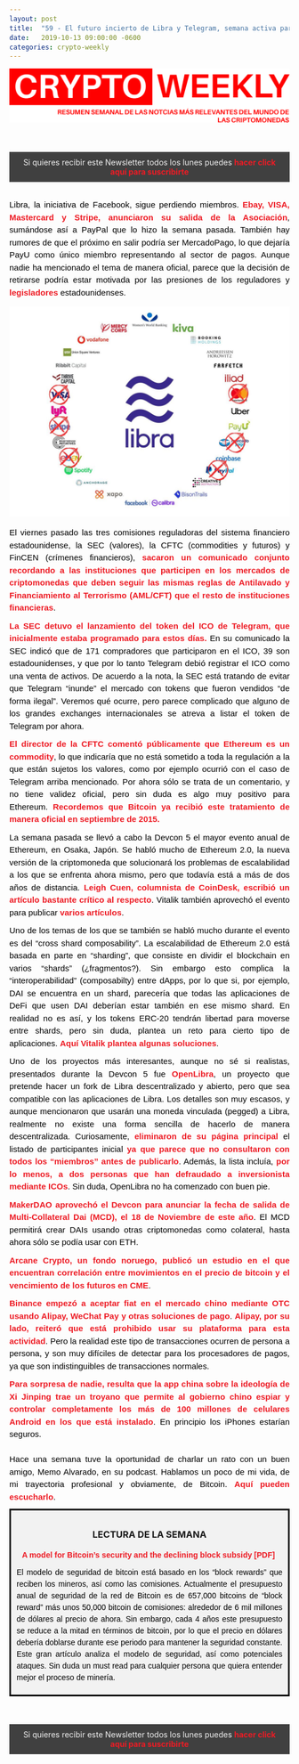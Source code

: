 ```yaml
---
layout: post
title:  "59 - El futuro incierto de Libra y Telegram, semana activa para los reguladores estadounidense y las novedades de Devcon 5"
date:   2019-10-13 09:00:00 -0600
categories: crypto-weekly
---
```


![Banner](/../images/banner.png)

<div style="background: #404040; padding: 10px; margin-top: 50px; margin-bottom: 30px;">
<div style="text-align: center;">
 <div style="color: #F2F2F2;"><span style="font-size:14px">Si quieres recibir este Newsletter todos los lunes puedes  <a href="http://eepurl.com/dDi9ij" target="_blank" style="mso-line-height-rule: exactly;-ms-text-size-adjust: 100%;-webkit-text-size-adjust: 100%;color: #ED1B24;font-weight: bold;text-decoration: none;">hacer click aquí para suscribirte</a></span></div>
</div>
</div>


<p dir="ltr" style="text-align: justify;margin: 10px 0;padding: 0;mso-line-height-rule: exactly;-ms-text-size-adjust: 100%;-webkit-text-size-adjust: 100%;color: #000000;font-family: Helvetica;font-size: 15px;line-height: 150%;">Libra, la iniciativa de Facebook, sigue perdiendo miembros. <a href="https://www.theblockcrypto.com/post/42979/ebay-and-stripe-drop-out-of-facebooks-libra?utm_source=rss&amp;utm_medium=rss&amp;utm_campaign=default" style="mso-line-height-rule: exactly;-ms-text-size-adjust: 100%;-webkit-text-size-adjust: 100%;color: #ED1B24;font-weight: bold;text-decoration: none;">Ebay, VISA, Mastercard y Stripe, anunciaron su salida de la Asociación</a>, sumándose así a PayPal que lo hizo la semana pasada. También hay rumores de que el próximo en salir podría ser MercadoPago, lo que dejaría PayU como único miembro representando al sector de pagos. Aunque nadie ha mencionado el tema de manera oficial, parece que la decisión de retirarse podría estar motivada por las presiones de los reguladores y <a href="https://www.schatz.senate.gov/imo/media/doc/Signed%20Letters%20re%20Libra%20to%20Patrick%20Collison,%20Ajaypal%20Banga,%20and%20Alfred%20Kelly.pdf" style="mso-line-height-rule: exactly;-ms-text-size-adjust: 100%;-webkit-text-size-adjust: 100%;color: #ED1B24;font-weight: bold;text-decoration: none;">legisladores</a> estadounidenses.</p>

![Libra](/../images/59-libra.jpeg)


<p dir="ltr" style="text-align: justify;margin: 10px 0;padding: 0;mso-line-height-rule: exactly;-ms-text-size-adjust: 100%;-webkit-text-size-adjust: 100%;color: #000000;font-family: Helvetica;font-size: 15px;line-height: 150%;">El viernes pasado las tres comisiones reguladoras del sistema financiero estadounidense, la SEC (valores), la CFTC (commodities y futuros) y FinCEN (crímenes financieros), <a href="https://www.cftc.gov/PressRoom/SpeechesTestimony/cftcfincensecjointstatement101119" style="mso-line-height-rule: exactly;-ms-text-size-adjust: 100%;-webkit-text-size-adjust: 100%;color: #ED1B24;font-weight: bold;text-decoration: none;">sacaron un comunicado conjunto recordando a las instituciones que participen en los mercados de criptomonedas que deben seguir las mismas reglas de Antilavado y Financiamiento al Terrorismo&nbsp;(AML/CFT) que el resto de instituciones financieras</a>.&nbsp;</p>

<p dir="ltr" style="text-align: justify;margin: 10px 0;padding: 0;mso-line-height-rule: exactly;-ms-text-size-adjust: 100%;-webkit-text-size-adjust: 100%;color: #000000;font-family: Helvetica;font-size: 15px;line-height: 150%;"><a href="https://www.sec.gov/news/press-release/2019-212" style="mso-line-height-rule: exactly;-ms-text-size-adjust: 100%;-webkit-text-size-adjust: 100%;color: #ED1B24;font-weight: bold;text-decoration: none;">La SEC detuvo el lanzamiento del token del ICO de Telegram, que inicialmente estaba programado para estos días.</a> En su comunicado la SEC indicó que de 171 compradores que participaron en el ICO, 39 son estadounidenses, y que por lo tanto Telegram debió registrar el ICO como una venta de activos. De acuerdo a la nota, la SEC está tratando de evitar que Telegram “inunde” el mercado con tokens que fueron vendidos “de forma ilegal”. Veremos qué ocurre, pero parece complicado que alguno de los grandes exchanges internacionales se atreva a listar el token de Telegram por ahora.</p>

<p dir="ltr" style="text-align: justify;margin: 10px 0;padding: 0;mso-line-height-rule: exactly;-ms-text-size-adjust: 100%;-webkit-text-size-adjust: 100%;color: #000000;font-family: Helvetica;font-size: 15px;line-height: 150%;"><a href="https://finance.yahoo.com/news/cftc-says-cryptocurrency-ether-is-a-commodity-and-is-open-to-ether-derivatives-133455545.html" style="mso-line-height-rule: exactly;-ms-text-size-adjust: 100%;-webkit-text-size-adjust: 100%;color: #ED1B24;font-weight: bold;text-decoration: none;">El director de la CFTC comentó públicamente que Ethereum es un commodity</a>, lo que indicaría que no está sometido a toda la regulación a la que están sujetos los valores, como por ejemplo ocurrió con el caso de Telegram arriba mencionado. Por ahora sólo se trata de un comentario, y no tiene validez oficial, pero sin duda es algo muy positivo para Ethereum.&nbsp;<a href="https://www.coindesk.com/cftc-ruling-defines-bitcoin-and-digital-currencies-as-commodities" style="mso-line-height-rule: exactly;-ms-text-size-adjust: 100%;-webkit-text-size-adjust: 100%;color: #ED1B24;font-weight: bold;text-decoration: none;">Recordemos que Bitcoin ya recibió este tratamiento de manera oficial en septiembre de 2015.</a></p>

<p dir="ltr" style="text-align: justify;margin: 10px 0;padding: 0;mso-line-height-rule: exactly;-ms-text-size-adjust: 100%;-webkit-text-size-adjust: 100%;color: #000000;font-family: Helvetica;font-size: 15px;line-height: 150%;">La semana pasada se llevó a cabo la Devcon 5 el mayor evento anual de Ethereum, en Osaka, Japón. Se habló mucho de Ethereum 2.0, la nueva versión de la criptomoneda&nbsp;que solucionará los problemas de escalabilidad a los que se enfrenta ahora mismo, pero que todavía está a más de dos años de distancia. <a href="https://www.coindesk.com/scam-or-iteration-at-devcon-ethereum-diehards-still-believe-in-2-0" style="mso-line-height-rule: exactly;-ms-text-size-adjust: 100%;-webkit-text-size-adjust: 100%;color: #ED1B24;font-weight: bold;text-decoration: none;">Leigh Cuen, columnista de CoinDesk, escribió un artículo bastante crítico al respecto</a>. Vitalik también aprovechó el evento para publicar <a href="https://twitter.com/sassal0x/status/1182495414122995713" style="mso-line-height-rule: exactly;-ms-text-size-adjust: 100%;-webkit-text-size-adjust: 100%;color: #ED1B24;font-weight: bold;text-decoration: none;">varios artículos</a>.&nbsp;</p>

<p dir="ltr" style="text-align: justify;margin: 10px 0;padding: 0;mso-line-height-rule: exactly;-ms-text-size-adjust: 100%;-webkit-text-size-adjust: 100%;color: #000000;font-family: Helvetica;font-size: 15px;line-height: 150%;">Uno de los temas de los que se también se habló mucho durante el evento es del “cross shard composability”. La escalabilidad de Ethereum 2.0 está basada en parte en “sharding”, que consiste en dividir el blockchain en varios “shards” (¿fragmentos?). Sin embargo esto complica la “interoperabilidad” (composabilty) entre dApps, por lo que si, por ejemplo, DAI se encuentra en un shard, parecería que todas las aplicaciones de DeFi que usen DAI deberían estar también en ese mismo shard. En realidad no es así, y los tokens ERC-20 tendrán libertad para moverse entre shards, pero sin duda, plantea un reto para cierto tipo de aplicaciones. <a href="https://ethresear.ch/t/cross-shard-defi-composability/6268" style="mso-line-height-rule: exactly;-ms-text-size-adjust: 100%;-webkit-text-size-adjust: 100%;color: #ED1B24;font-weight: bold;text-decoration: none;">Aquí Vitalik plantea algunas soluciones</a>.</p>

<p dir="ltr" style="text-align: justify;margin: 10px 0;padding: 0;mso-line-height-rule: exactly;-ms-text-size-adjust: 100%;-webkit-text-size-adjust: 100%;color: #000000;font-family: Helvetica;font-size: 15px;line-height: 150%;">Uno de los proyectos más interesantes, aunque no sé si realistas, presentados durante la Devcon 5 fue <a href="https://www.openlibra.io/" style="mso-line-height-rule: exactly;-ms-text-size-adjust: 100%;-webkit-text-size-adjust: 100%;color: #ED1B24;font-weight: bold;text-decoration: none;">OpenLibra</a>, un proyecto que pretende hacer un fork de Libra descentralizado y abierto, pero que sea compatible con las aplicaciones de Libra. Los detalles son muy escasos, y aunque mencionaron que usarán una moneda vinculada (pegged) a Libra, realmente no existe una forma sencilla de hacerlo de manera descentralizada. Curiosamente, <a href="https://archive.is/i856E" style="mso-line-height-rule: exactly;-ms-text-size-adjust: 100%;-webkit-text-size-adjust: 100%;color: #ED1B24;font-weight: bold;text-decoration: none;">eliminaron de su página principal</a> el listado de participantes inicial&nbsp;<a href="https://www.coindesk.com/members-of-openlibra-disavow-project-days-after-its-devcon-unveiling" style="mso-line-height-rule: exactly;-ms-text-size-adjust: 100%;-webkit-text-size-adjust: 100%;color: #ED1B24;font-weight: bold;text-decoration: none;">ya que parece que no consultaron con todos los “miembros” antes de publicarlo</a>. Además, la lista incluía,&nbsp;<a href="https://twitter.com/alee/status/1181784770902016000?s=19" style="mso-line-height-rule: exactly;-ms-text-size-adjust: 100%;-webkit-text-size-adjust: 100%;color: #ED1B24;font-weight: bold;text-decoration: none;">por lo menos, a dos personas que han defraudado a inversionista mediante ICOs</a>. Sin duda, OpenLibra no ha comenzado con buen pie.</p>

<p dir="ltr" style="text-align: justify;margin: 10px 0;padding: 0;mso-line-height-rule: exactly;-ms-text-size-adjust: 100%;-webkit-text-size-adjust: 100%;color: #000000;font-family: Helvetica;font-size: 15px;line-height: 150%;"><a href="https://blog.makerdao.com/breaking-launch-date-of-multi-collateral-dai-announced-at-devcon-5/" style="mso-line-height-rule: exactly;-ms-text-size-adjust: 100%;-webkit-text-size-adjust: 100%;color: #ED1B24;font-weight: bold;text-decoration: none;">MakerDAO aprovechó el Devcon para anunciar la fecha de salida de Multi-Collateral Dai (MCD), el 18 de Noviembre de este año</a>. El MCD permitirá crear DAIs usando otras criptomonedas como colateral, hasta ahora sólo se podía usar con ETH.</p>

<p dir="ltr" style="text-align: justify;margin: 10px 0;padding: 0;mso-line-height-rule: exactly;-ms-text-size-adjust: 100%;-webkit-text-size-adjust: 100%;color: #000000;font-family: Helvetica;font-size: 15px;line-height: 150%;"><a href="https://kryptografen.com/news/are-institutional-investors-manipulating-the-bitcoin-price/" style="mso-line-height-rule: exactly;-ms-text-size-adjust: 100%;-webkit-text-size-adjust: 100%;color: #ED1B24;font-weight: bold;text-decoration: none;">Arcane Crypto, un fondo noruego, publicó un estudio en el que encuentran correlación entre movimientos en el precio de bitcoin y el vencimiento de los futuros en CME</a>.&nbsp;</p>

<p dir="ltr" style="text-align: justify;margin: 10px 0;padding: 0;mso-line-height-rule: exactly;-ms-text-size-adjust: 100%;-webkit-text-size-adjust: 100%;color: #000000;font-family: Helvetica;font-size: 15px;line-height: 150%;"><a href="https://www.coindesk.com/binance-now-accepting-fiat-through-alipay-wechat" style="mso-line-height-rule: exactly;-ms-text-size-adjust: 100%;-webkit-text-size-adjust: 100%;color: #ED1B24;font-weight: bold;text-decoration: none;">Binance empezó a aceptar fiat en el mercado chino mediante OTC usando Alipay, WeChat Pay y otras soluciones de pago</a>. <a href="https://twitter.com/Alipay/status/1182193884572467201" style="mso-line-height-rule: exactly;-ms-text-size-adjust: 100%;-webkit-text-size-adjust: 100%;color: #ED1B24;font-weight: bold;text-decoration: none;">Alipay, por su lado, reiteró que está prohibido usar su plataforma para esta actividad</a>. Pero la realidad este tipo de transacciones ocurren de persona a persona, y son muy difíciles de detectar para los procesadores de pagos, ya que son indistinguibles de transacciones normales.&nbsp;</p>

<p dir="ltr" style="text-align: justify;margin: 10px 0;padding: 0;mso-line-height-rule: exactly;-ms-text-size-adjust: 100%;-webkit-text-size-adjust: 100%;color: #000000;font-family: Helvetica;font-size: 15px;line-height: 150%;"><a href="https://www.washingtonpost.com/world/asia_pacific/chinese-app-on-xis-ideology-allows-data-access-to-100-million-users-phones-report-says/2019/10/11/2d53bbae-eb4d-11e9-bafb-da248f8d5734_story.html" style="mso-line-height-rule: exactly;-ms-text-size-adjust: 100%;-webkit-text-size-adjust: 100%;color: #ED1B24;font-weight: bold;text-decoration: none;">Para sorpresa de nadie, resulta que la app china sobre la ideología de Xi Jinping trae un troyano que permite al gobierno chino espiar y controlar completamente los más de 100 millones de celulares Android en los que está instalado</a>. En principio&nbsp;los iPhones estarían seguros.&nbsp;<br>
<br>
Hace una semana tuve la oportunidad de charlar un rato con un buen amigo, Memo Alvarado, en su podcast. Hablamos un poco de mi vida, de mi trayectoria profesional y obviamente, de Bitcoin. <a href="https://open.spotify.com/episode/6ZpUre3MMeChPmzAqTyRZk" style="mso-line-height-rule: exactly;-ms-text-size-adjust: 100%;-webkit-text-size-adjust: 100%;color: #ED1B24;font-weight: bold;text-decoration: none;">Aquí pueden escucharlo</a>.</p>


<div style="border: 3px solid black;background: #F2F2F2; padding: 10px">
<div style="text-align: center;">
	<h3>LECTURA DE LA SEMANA</h3>
</div>

<div>
<div style="text-align: center;">
<p dir="ltr" style="text-align: center;color: #F2F2F2;font-family: Helvetica;font-size: 14px;font-weight: normal;margin: 10px 0;padding: 0;mso-line-height-rule: exactly;-ms-text-size-adjust: 100%;-webkit-text-size-adjust: 100%;line-height: 150%;"><a href="https://uncommoncore.co/wp-content/uploads/2019/10/A-model-for-Bitcoins-security-and-the-declining-block-subsidy-v1.05.pdf" style="mso-line-height-rule: exactly;-ms-text-size-adjust: 100%;-webkit-text-size-adjust: 100%;color: #ED1B24;font-weight: bold;text-decoration: none;">A model for Bitcoin’s security and the declining block subsidy [PDF]</a>&nbsp;</p>

<p dir="ltr" style="text-align: justify;color: #F2F2F2;font-family: Helvetica;font-size: 14px; color:black;font-weight: normal;margin: 10px 0;padding: 0;mso-line-height-rule: exactly;-ms-text-size-adjust: 100%;-webkit-text-size-adjust: 100%;line-height: 150%;">El modelo de seguridad de bitcoin está basado en los “block rewards” que reciben los mineros, así como las comisiones. Actualmente el presupuesto anual de seguridad de la red de Bitcoin es de 657,000 bitcoins de “block reward” más unos 50,000 bitcoin de comisiones: alrededor de 6 mil millones de dólares al precio de ahora. Sin embargo, cada 4 años este presupuesto se reduce a la mitad en términos de bitcoin, por lo que el precio en dólares debería doblarse durante ese periodo para mantener la seguridad constante. Este gran artículo analiza&nbsp;el modelo de seguridad, así como potenciales ataques. Sin duda un must read para cualquier persona que quiera entender mejor el proceso de minería.</p>

</div>
</div>
</div>

<div style="background: #404040; padding: 10px; margin-top: 50px; margin-bottom: 30px;">
<div style="text-align: center;">
 <div style="color: #F2F2F2;"><span style="font-size:14px">Si quieres recibir este Newsletter todos los lunes puedes  <a href="http://eepurl.com/dDi9ij" target="_blank" style="mso-line-height-rule: exactly;-ms-text-size-adjust: 100%;-webkit-text-size-adjust: 100%;color: #ED1B24;font-weight: bold;text-decoration: none;">hacer click aquí para suscribirte</a></span></div>
</div>
</div>



[jekyll-docs]: https://jekyllrb.com/docs/home
[jekyll-gh]:   https://github.com/jekyll/jekyll
[jekyll-talk]: https://talk.jekyllrb.com/
